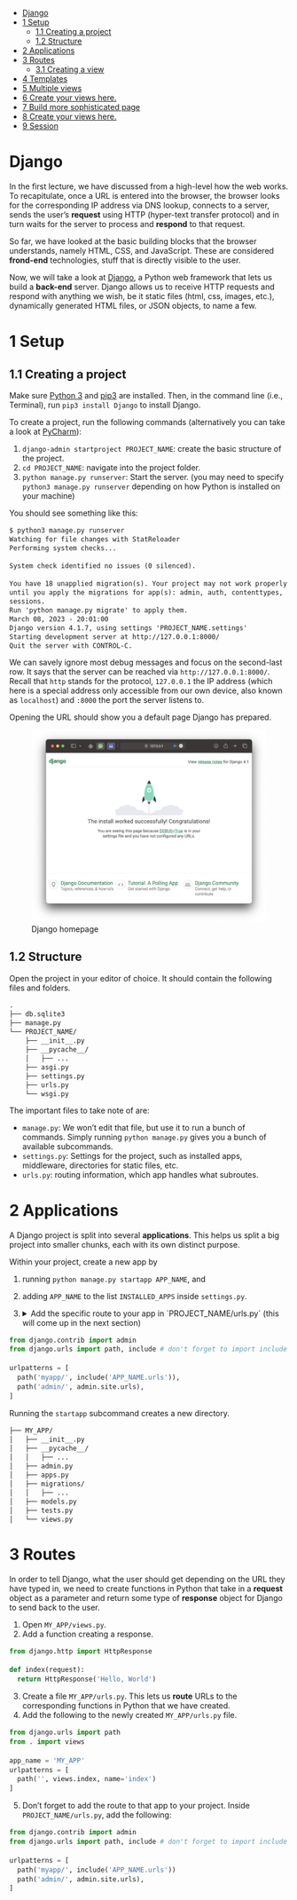 - [Django](#django)
- [1 Setup](#setup)
  - [1.1 Creating a project](#creating-a-project)
  - [1.2 Structure](#structure)
- [2 Applications](#applications)
- [3 Routes](#routes)
  - [3.1 Creating a view](#creating-a-view)
- [4 Templates](#templates)
- [5 Multiple views](#multiple-views)
- [6 Create your views here.](#create-your-views-here.)
- [7 Build more sophisticated page](#build-more-sophisticated-page)
- [8 Create your views here.](#create-your-views-here.-1)
- [9 Session](#session)

# Django

In the first lecture, we have discussed from a high-level how the web
works. To recapitulate, once a URL is entered into the browser, the
browser looks for the corresponding IP address via DNS lookup, connects
to a server, sends the user’s **request** using HTTP (hyper-text
transfer protocol) and in turn waits for the server to process and
**respond** to that request.

So far, we have looked at the basic building blocks that the browser
understands, namely HTML, CSS, and JavaScript. These are considered
**frond-end** technologies, stuff that is directly visible to the user.

Now, we will take a look at [Django](https://www.djangoproject.com), a
Python web framework that lets us build a **back-end** server. Django
allows us to receive HTTP requests and respond with anything we wish, be
it static files (html, css, images, etc.), dynamically generated HTML
files, or JSON objects, to name a few.

# 1 Setup

## 1.1 Creating a project

Make sure [Python 3](https://www.python.org/downloads/) and
[pip3](https://pypi.org/project/pip/) are installed. Then, in the
command line (i.e., Terminal), run `pip3 install Django` to install
Django.

To create a project, run the following commands (alternatively you can
take a look at
[PyCharm](https://www.jetbrains.com/help/pycharm/creating-and-running-your-first-django-project.html)):

1.  `django-admin startproject PROJECT_NAME`: create the basic structure
    of the project.
2.  `cd PROJECT_NAME`: navigate into the project folder.
3.  `python manage.py runserver`: Start the server. (you may need to
    specify `python3 manage.py runserver` depending on how Python is
    installed on your machine)

You should see something like this:

    $ python3 manage.py runserver
    Watching for file changes with StatReloader
    Performing system checks...

    System check identified no issues (0 silenced).

    You have 18 unapplied migration(s). Your project may not work properly until you apply the migrations for app(s): admin, auth, contenttypes, sessions.
    Run 'python manage.py migrate' to apply them.
    March 08, 2023 - 20:01:00
    Django version 4.1.7, using settings 'PROJECT_NAME.settings'
    Starting development server at http://127.0.0.1:8000/
    Quit the server with CONTROL-C.

We can savely ignore most debug messages and focus on the second-last
row. It says that the server can be reached via
`http://127.0.0.1:8000/`. Recall that `http` stands for the protocol,
`127.0.0.1` the IP address (which here is a special address only
accessible from our own device, also known as `localhost`) and `:8000`
the port the server listens to.

Opening the URL should show you a default page Django has prepared.

<figure>
<img src="res/django_screenshot.png" alt="Django homepage" />
<figcaption aria-hidden="true">Django homepage</figcaption>
</figure>

## 1.2 Structure

Open the project in your editor of choice. It should contain the
following files and folders.

    .
    ├── db.sqlite3
    ├── manage.py
    └── PROJECT_NAME/
        ├── __init__.py
        ├── __pycache__/
        │   ├── ...
        ├── asgi.py
        ├── settings.py
        ├── urls.py
        └── wsgi.py

The important files to take note of are:

- `manage.py`: We won’t edit that file, but use it to run a bunch of
  commands. Simply running `python manage.py` gives you a bunch of
  available subcommands.
- `settings.py`: Settings for the project, such as installed apps,
  middleware, directories for static files, etc.
- `urls.py`: routing information, which app handles what subroutes.

# 2 Applications

A Django project is split into several **applications**. This helps us
split a big project into smaller chunks, each with its own distinct
purpose.

Within your project, create a new app by

1.  running `python manage.py startapp APP_NAME`, and

2.  adding `APP_NAME` to the list `INSTALLED_APPS` inside `settings.py`.

3.  <details>
    <summary>
    Add the specific route to your app in `PROJECT_NAME/urls.py` (this
    will come up in the next section)
    </summary>

``` python
from django.contrib import admin
from django.urls import path, include # don't forget to import include

urlpatterns = [
  path('myapp/', include('APP_NAME.urls')),
  path('admin/', admin.site.urls),
]
```

</details>

Running the `startapp` subcommand creates a new directory.

    ├── MY_APP/
    │   ├── __init__.py
    │   ├── __pycache__/
    │   │   ├── ...
    │   ├── admin.py
    │   ├── apps.py
    │   ├── migrations/
    │   │   ├── ...
    │   ├── models.py
    │   ├── tests.py
    │   └── views.py

# 3 Routes

In order to tell Django, what the user should get depending on the URL
they have typed in, we need to create functions in Python that take in a
**request** object as a parameter and return some type of **response**
object for Django to send back to the user.

1.  Open `MY_APP/views.py`.
2.  Add a function creating a response.

``` python
from django.http import HttpResponse

def index(request):
  return HttpResponse('Hello, World')
```

3.  Create a file `MY_APP/urls.py`. This lets us **route** URLs to the
    corresponding functions in Python that we have created.
4.  Add the following to the newly created `MY_APP/urls.py` file.

``` python
from django.urls import path
from . import views

app_name = 'MY_APP'
urlpatterns = [
  path('', views.index, name='index')
]
```

5.  Don’t forget to add the route to that app to your project. Inside
    `PROJECT_NAME/urls.py`, add the following:

``` python
from django.contrib import admin
from django.urls import path, include # don't forget to import include

urlpatterns = [
  path('myapp/', include('APP_NAME.urls'))
  path('admin/', admin.site.urls),
]
```
